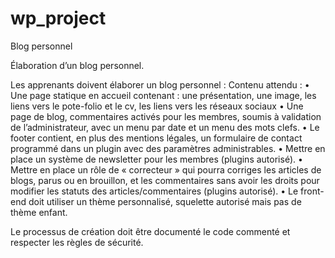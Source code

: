 # wp_project

Blog personnel

Élaboration d’un blog personnel.

Les apprenants doivent élaborer un blog personnel :
Contenu attendu : 
•	Une page statique en accueil contenant : une présentation, une image, les liens vers le pote-folio et le cv, les liens vers les réseaux sociaux
•	Une page de blog, commentaires activés pour les membres, soumis à validation de l’administrateur, avec un menu par date et un menu des mots clefs.
•	Le footer contient, en plus des mentions légales, un formulaire de contact programmé dans un plugin avec des paramètres administrables.
•	Mettre en place un système de newsletter pour les membres (plugins autorisé).
•	Mettre en place un rôle de « correcteur » qui pourra corriges les articles de blogs, parus ou en brouillon, et les commentaires sans avoir les droits pour modifier les statuts des articles/commentaires (plugins autorisé).
•	Le front-end doit utiliser un thème personnalisé, squelette autorisé mais pas de thème enfant.

Le processus de création doit être documenté le code commenté et respecter les règles de sécurité.
